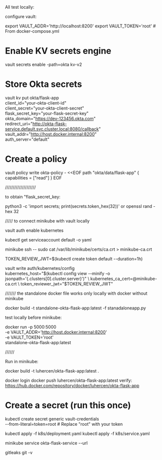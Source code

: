 All test locally:


configure vault:

export VAULT_ADDR='http://localhost:8200'
export VAULT_TOKEN='root' # From docker-compose.yml

# Enable KV secrets engine
vault secrets enable -path=okta kv-v2

# Store Okta secrets
vault kv put okta/flask-app \
  client_id="your-okta-client-id" \
  client_secret="your-okta-client-secret" \
  flask_secret_key="your-flask-secret-key" \
  okta_domain="https://dev-123456.okta.com" \
  redirect_uri="http://okta-flask-service.default.svc.cluster.local:8080/callback" \
  vault_addr="http://host.docker.internal:8200"  \
  auth_server="default"


# Create a policy
vault policy write okta-policy - <<EOF
path "okta/data/flask-app" {
  capabilities = ["read"]
}
EOF

////////////////////

to obtain "flask_secret_key:

python3 -c 'import secrets; print(secrets.token_hex(32))'
or
openssl rand -hex 32

///// to connect minikube with vault locally

vault auth enable kubernetes

kubectl get serviceaccount default -o yaml


minikube ssh -- sudo cat /var/lib/minikube/certs/ca.crt > minikube-ca.crt

TOKEN_REVIEW_JWT=$(kubectl create token default --duration=1h)


vault write auth/kubernetes/config \
  kubernetes_host="$(kubectl config view --minify -o jsonpath='{.clusters[0].cluster.server}')" \
  kubernetes_ca_cert=@minikube-ca.crt \
  token_reviewer_jwt="$TOKEN_REVIEW_JWT"

///////
the standalone docker file works only locally with docker without minikube

docker build -t standalone-okta-flask-app:latest -f stanadaloneapp.py

test locally before minikube:

docker run -p 5000:5000 \
  -e VAULT_ADDR='http://host.docker.internal:8200' \
  -e VAULT_TOKEN='root' \
  standalone-okta-flask-app:latest


//////

Run in minikube:

docker build -t luhercen/okta-flask-app:latest .

docker login
docker push luhercen/okta-flask-app:latest
verify: https://hub.docker.com/repository/docker/luhercen/okta-flask-app

# Create a secret (run this once)
kubectl create secret generic vault-credentials \
  --from-literal=token=root          # Replace "root" with your token

kubectl apply -f k8s/deployment.yaml
kubectl apply -f k8s/service.yaml
  
minikube service okta-flask-service --url


gitleaks git -v